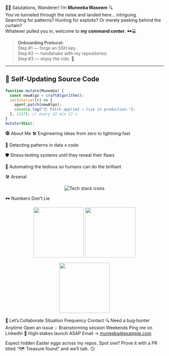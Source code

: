 🕵️‍♀️ Salutations, Wanderer! I’m **Muneeba Waseem** 🔍  
You’ve tunneled through the noise and landed here… intriguing.  
Searching for patterns? Hunting for exploits? Or merely peeking behind the curtain?  
Whatever pulled you in, welcome to **my command center**. 🕶️💻  

> **Onboarding Protocol:**  
> Step #1 — forge an SSH key.  
> Step #2 — handshake with my repositories.  
> Step #3 — enjoy the ride. 🚀  

---

## 🔧 Self‑Updating Source Code

```js
function mutate(Muneeba) {
  const newAlgo = craftAlgorithm();
  setInterval(() => {
    agent.patch(newAlgo);
    console.log("📦 Patch applied → live in production.");
  }, 1337); // every 22 min 17 s
}
mutate(this);
```
🕵️ About Me
🛠️ Engineering ideas from zero to lightning‑fast

📜 Detecting patterns in data ∧ code

🛡️ Stress‑testing systems until they reveal their flaws

🤖 Automating the tedious so humans can do the brilliant


🛠️ Arsenal
<p align="center"> <img src="https://skillicons.dev/icons?i=html,css,js,ts,react,redux,nodejs,express,tailwind,bootstrap,scss,mongodb,postgresql,git,github,python,cpp,c,scala,postman" alt="Tech stack icons" /> </p>


🕶️ Numbers Don’t Lie
<p align="center"> <img src="https://github-readme-stats.vercel.app/api?username=YOUR_USERNAME&show_icons=true&theme=tokyonight&hide=issues" height="160" /> <img src="https://github-readme-streak-stats.herokuapp.com/?user=YOUR_USERNAME&theme=tokyonight" height="160"/> </p> <p align="center"> <img src="https://github-readme-stats.vercel.app/api/top-langs/?username=YOUR_USERNAME&layout=compact&theme=tokyonight&langs_count=8" height="160"/> </p>


🤝 Let’s Collaborate
Situation	Frequency	Contact
🔍 Need a bug‑hunter	Anytime	Open an issue
💡 Brainstorming session	Weekends	Ping me on LinkedIn
🎯 High‑stakes launch	ASAP	Email → muneeba@example.com

Expect hidden Easter eggs across my repos. Spot one?
Prove it with a PR titled “🗺️ Treasure found” and we’ll talk. 😏


